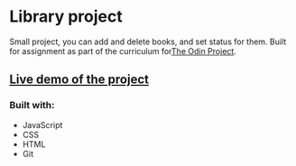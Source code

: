 # Library project

Small project, you can add and delete books, and set status for them. Built for assignment as part of the curriculum for[The Odin Project](https://www.theodinproject.com/).

## [Live demo of the project](https://sebapkfd.github.io/library/)

### Built with: 
* JavaScript
* CSS
* HTML
* Git